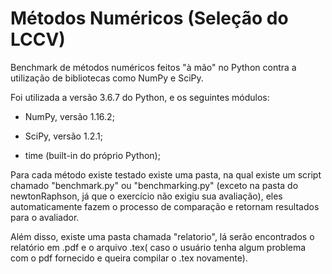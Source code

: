 # Métodos Numéricos (Seleção do LCCV)
Benchmark de métodos numéricos feitos "à mão" no Python contra a utilização de bibliotecas como NumPy e SciPy.

Foi utilizada a versão 3.6.7 do Python, e os seguintes módulos:

- NumPy, versão 1.16.2;

- SciPy, versão 1.2.1;

- time (built-in do próprio Python);


Para cada método existe testado existe uma pasta, na qual existe um script chamado "benchmark.py" ou "benchmarking.py" (exceto na pasta do newtonRaphson, já que o exercício não exigiu sua avaliação), eles automaticamente fazem o processo de comparação e retornam resultados para o avaliador.

Além disso, existe uma pasta chamada "relatorio", lá serão encontrados o relatório em .pdf e o arquivo .tex( caso o usuário tenha algum problema com o pdf fornecido e queira compilar o .tex novamente).
